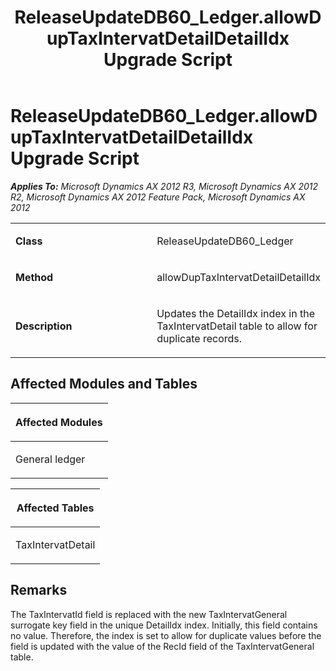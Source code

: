 ﻿---
title: ReleaseUpdateDB60_Ledger.allowDupTaxIntervatDetailDetailIdx Upgrade Script
TOCTitle: ReleaseUpdateDB60_Ledger.allowDupTaxIntervatDetailDetailIdx Upgrade Script
ms:assetid: 339f1c4d-eb72-aa91-4c38-78f06711464f
ms:mtpsurl: https://msdn.microsoft.com/en-us/library/JJ685109(v=AX.60)
ms:contentKeyID: 49707563
ms.date: 05/18/2015
mtps_version: v=AX.60
---

# ReleaseUpdateDB60\_Ledger.allowDupTaxIntervatDetailDetailIdx Upgrade Script 


_**Applies To:** Microsoft Dynamics AX 2012 R3, Microsoft Dynamics AX 2012 R2, Microsoft Dynamics AX 2012 Feature Pack, Microsoft Dynamics AX 2012_

<table>
<colgroup>
<col style="width: 50%" />
<col style="width: 50%" />
</colgroup>
<tbody>
<tr class="odd">
<td><p><strong>Class</strong></p></td>
<td><p>ReleaseUpdateDB60_Ledger</p></td>
</tr>
<tr class="even">
<td><p><strong>Method</strong></p></td>
<td><p>allowDupTaxIntervatDetailDetailIdx</p></td>
</tr>
<tr class="odd">
<td><p><strong>Description</strong></p></td>
<td><p>Updates the DetailIdx index in the TaxIntervatDetail table to allow for duplicate records.</p></td>
</tr>
</tbody>
</table>


## Affected Modules and Tables

<table>
<colgroup>
<col style="width: 100%" />
</colgroup>
<thead>
<tr class="header">
<th><p>Affected Modules</p></th>
</tr>
</thead>
<tbody>
<tr class="odd">
<td><p>General ledger</p></td>
</tr>
</tbody>
</table>


<table>
<colgroup>
<col style="width: 100%" />
</colgroup>
<thead>
<tr class="header">
<th><p>Affected Tables</p></th>
</tr>
</thead>
<tbody>
<tr class="odd">
<td><p>TaxIntervatDetail</p></td>
</tr>
</tbody>
</table>


## Remarks

The TaxIntervatId field is replaced with the new TaxIntervatGeneral surrogate key field in the unique DetailIdx index. Initially, this field contains no value. Therefore, the index is set to allow for duplicate values before the field is updated with the value of the RecId field of the TaxIntervatGeneral table.

  


